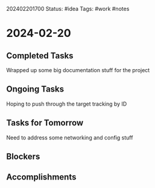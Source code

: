202402201700
Status: #idea
Tags: #work #notes 

# 2024-02-20

## Completed Tasks
Wrapped up some big documentation stuff for the project
## Ongoing Tasks
Hoping to push through the target tracking by ID

## Tasks for Tomorrow
Need to address some networking and config stuff

## Blockers

## Accomplishments

